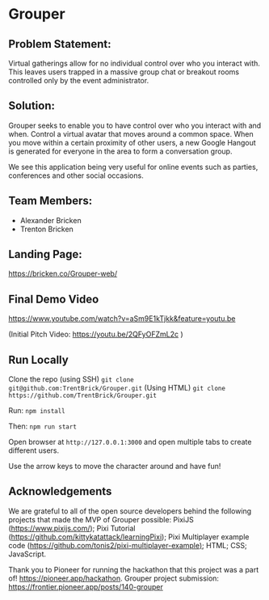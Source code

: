 

# Grouper 

## Problem Statement: 
Virtual gatherings allow for no individual control over who you interact with. This leaves users trapped in a massive group chat or breakout rooms controlled only by the event administrator.

## Solution: 
Grouper seeks to enable you to have control over who you interact with and when. Control a virtual avatar that moves around a common space. When you move within a certain proximity of other users, a new Google Hangout is generated for everyone in the area to form a conversation group.

We see this application being very useful for online events such as parties, conferences and other social occasions. 

## Team Members:
* Alexander Bricken
* Trenton Bricken

## Landing Page: 

<https://bricken.co/Grouper-web/> 

## Final Demo Video

<https://www.youtube.com/watch?v=aSm9E1kTjkk&feature=youtu.be>

(Initial Pitch Video: <https://youtu.be/2QFyOFZmL2c> )

## Run Locally

Clone the repo (using SSH) `git clone git@github.com:TrentBrick/Grouper.git`
(Using HTML) `git clone https://github.com/TrentBrick/Grouper.git`

Run: `npm install`

Then: `npm run start`

Open browser at `http://127.0.0.1:3000` and open multiple tabs to create different users. 

Use the arrow keys to move the character around and have fun!

## Acknowledgements
We are grateful to all of the open source developers behind the following projects that made the MVP of Grouper possible: PixiJS (<https://www.pixijs.com/>); Pixi Tutorial (<https://github.com/kittykatattack/learningPixi>); Pixi Multiplayer example code (<https://github.com/tonis2/pixi-multiplayer-example)>; HTML; CSS; JavaScript.

Thank you to Pioneer for running the hackathon that this project was a part of! <https://pioneer.app/hackathon>. Grouper project submission: <https://frontier.pioneer.app/posts/140-grouper>